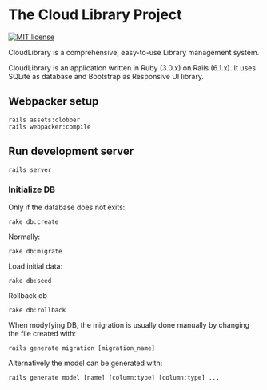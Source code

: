 # The Cloud Library Project

[![MIT license](http://img.shields.io/badge/license-MIT-brightgreen.svg)](http://opensource.org/licenses/MIT)

CloudLibrary is a comprehensive, easy-to-use Library management system.

CloudLibrary is an application written in Ruby (3.0.x) on Rails (6.1.x).
It uses SQLite as database and Bootstrap as Responsive UI library.

## Webpacker setup

    rails assets:clobber  
    rails webpacker:compile  

## Run development server

    rails server

### Initialize DB

Only if the database does not exits:

    rake db:create

Normally:

    rake db:migrate

Load initial data:

    rake db:seed

Rollback db

    rake db:rollback

When modyfying DB, the migration is usually done manually by changing the file created with:

    rails generate migration [migration_name]

Alternatively the model can be generated with:

    rails generate model [name] [column:type] [column:type] ...


    


